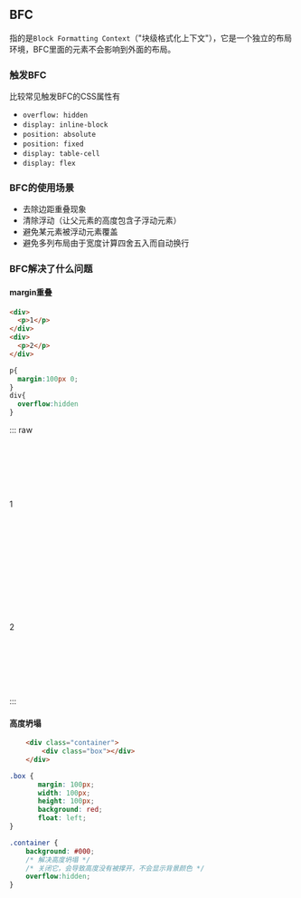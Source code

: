## BFC

指的是`Block Formatting Context`（"块级格式化上下文"），它是一个独立的布局环境，BFC里面的元素不会影响到外面的布局。

### 触发BFC

比较常见触发BFC的CSS属性有
- `overflow: hidden`
- `display: inline-block`
- `position: absolute`
- `position: fixed`
- `display: table-cell`
- `display: flex`

### BFC的使用场景

- 去除边距重叠现象
- 清除浮动（让父元素的高度包含子浮动元素）
- 避免某元素被浮动元素覆盖
- 避免多列布局由于宽度计算四舍五入而自动换行

### BFC解决了什么问题

#### margin重叠
```html
<div>
  <p>1</p>
</div>
<div>
  <p>2</p>
</div>
```
```css
p{
  margin:100px 0;
}
div{
  overflow:hidden
}
```
::: raw

<div style="overflow:hidden">
  <p style="margin:100px 0;">1</p>
</div>
<div style="overflow:hidden">
  <p style="margin:100px 0;">2</p>
</div>

:::


#### 高度坍塌

```html
    <div class="container">
        <div class="box"></div>
    </div>
```

```css
.box {
       margin: 100px;
       width: 100px;
       height: 100px;
       background: red;
       float: left;
}

.container {
    background: #000;
    /* 解决高度坍塌 */
    /* 关闭它，会导致高度没有被撑开，不会显示背景颜色 */
    overflow:hidden;
}
```

#### 